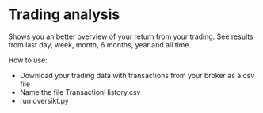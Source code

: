 # Trading analysis
Shows you an better overview of your return from your trading.
See results from last day, week, month, 6 months, year and all time.

How to use:
- Download your trading data with transactions from your broker as a csv file
- Name the file TransactionHistory.csv
- run oversikt.py
